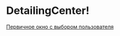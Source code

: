 # DetailingCenter!
[Первичное окно с выбором пользователя](https://github.com/ImpactBlueSileighty/DetailingCenter/blob/master/DetailingCenter/Resources/Images/login_window.jpg)
